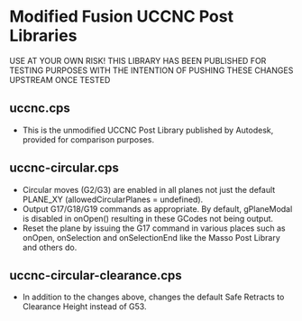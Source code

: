 # Modified Fusion UCCNC Post Libraries

USE AT YOUR OWN RISK! THIS LIBRARY HAS BEEN PUBLISHED FOR TESTING PURPOSES WITH THE INTENTION OF PUSHING THESE CHANGES UPSTREAM ONCE TESTED

## uccnc.cps

- This is the unmodified UCCNC Post Library published by Autodesk, provided for comparison purposes.

## uccnc-circular.cps

- Circular moves (G2/G3) are enabled in all planes not just the default PLANE_XY (allowedCircularPlanes = undefined).
- Output G17/G18/G19 commands as appropriate. By default, gPlaneModal is disabled in onOpen() resulting in these GCodes not being output.
- Reset the plane by issuing the G17 command in various places such as onOpen, onSelection and onSelectionEnd like the Masso Post Library and others do.

## uccnc-circular-clearance.cps

- In addition to the changes above, changes the default Safe Retracts to Clearance Height instead of G53.
